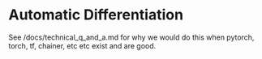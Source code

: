 # Automatic Differentiation

See /docs/technical_q_and_a.md for why we would do this when pytorch, torch, tf, chainer, etc etc exist and are good.
